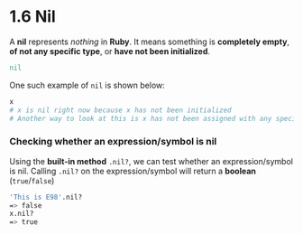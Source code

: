 # 1.6 Nil

A **nil** represents _nothing_ in **Ruby**. It means something is **completely empty**, **of not any specific type**, or **have not been initialized**.

```ruby
nil
```

One such example of `nil` is shown below:

```ruby
x
# x is nil right now because x has not been initialized
# Another way to look at this is x has not been assigned with any specific data type
```

### Checking whether an expression/symbol is nil <a id="checking-whether-an-expressionsymbol-is-nil"></a>

Using the **built-in method** `.nil?`, we can test whether an expression/symbol is nil. Calling `.nil?` on the expression/symbol will return a **boolean** \(`true`/`false`\)

```bash
'This is E98'.nil?
=> false
x.nil?
=> true
```

